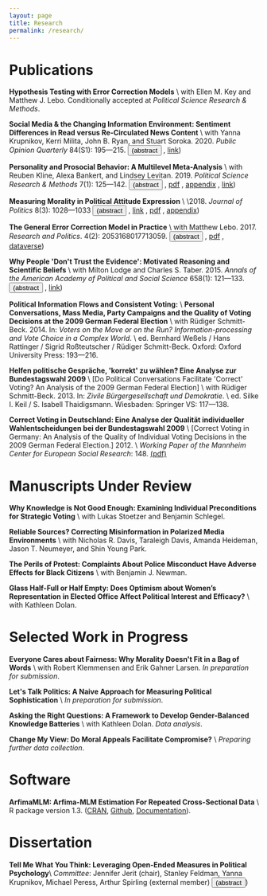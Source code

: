 ```yaml
---
layout: page
title: Research
permalink: /research/
---
```


# Publications

**Hypothesis Testing with Error Correction Models** \\
with Ellen M. Key and Matthew J. Lebo. Conditionally accepted at _Political Science Research & Methods_.

**Social Media & the Changing Information Environment: Sentiment Differences in Read versus Re-Circulated News Content** \\
with Yanna Krupnikov, Kerri Milita, John B. Ryan, and Stuart Soroka. 2020. _Public Opinion Quarterly_ 84(S1): 195&#8212;215.
<button class="link" onclick="showAbstract('social')">(abstract</button>
, <a href="https://academic.oup.com/poq/article-abstract/doi/10.1093/poq/nfaa015/5862983" target="blank">link</a>)
<div id="social" style="display:none">
<blockquote>
	There is reason to believe that an increasing proportion of the news consumers receive is not from news producers directly but is recirculated through social network sites and email by ordinary citizens. This may produce some fundamental changes in the information environment, but the data to examine this possibility have thus far been relatively limited. In the current paper, we examine the changing in-formation environment by leveraging a body of data on the frequency of (a) views, and recirculations through (b) Twitter, (c) Facebook, and (d) email of New York Times stories. We expect that the distribution of sentiment (positive-negative) in news stories will shift in a positive direction as we move from (a) to (d), based in large part on the literatures on self-presentation and imagined audiences. Our findings support this expectation and have important implications for the information contexts increasingly shaping public opinion.
</blockquote>
</div>


**Personality and Prosocial Behavior: A Multilevel Meta-Analysis** \\
with Reuben Kline, Alexa Bankert, and Lindsey Levitan. 2019. _Political Science Research & Methods_ 7(1): 125&#8212;142.
<button class="link" onclick="showAbstract('personality')">(abstract</button>
, <a href="../resources/articles/kline2017personality_accepted.pdf">pdf</a>
, <a href="../resources/articles/kline2017personality_appendix.pdf">appendix</a>
, <a href="https://www.cambridge.org/core/journals/political-science-research-and-methods/article/personality-and-prosocial-behavior-a-multilevel-metaanalysis/2DC6F642FA396AF20E0108D1551CCD99#fndtn-information" target="blank">link</a>)
<div id="personality" style="display:none">
<blockquote>
	We investigate the effect of personality on prosocial behavior in a Bayesian multilevel meta-analysis (MLMA) of 15 published, interdisciplinary experimental studies. With data from the 15 studies constituting nearly 2500 individual observations, we find that the Big Five traits of Agreeableness and Openness are significantly and positively associated with prosocial behavior, while none of the other three traits are. These results are robust to a number of different model specifications and operationalizations of prosociality, and they greatly clarify the contradictory findings in the literature on the relationship between personality and prosocial behavior. Though previous research has indicated that incentivized experiments result in reduced prosocial behavior, we find no evidence that monetary incentivization of participants affects prosocial tendencies. By leveraging individual observations from multiple studies and explicitly modeling the multi-level structure of the data, MLMA permits the simultaneous estimation of study- and individual-level effects. The Bayesian approach allows us to estimate study-level effects in an unbiased and efficient manner, even with a relatively small number of studies. We conclude by discussing the limitations of our study and the advantages and disadvantages of the MLMA method.
</blockquote>
</div>


**Measuring Morality in Political Attitude Expression** \\
\2018. _Journal of Politics_ 8(3): 1028&#8212;1033
<button class="link" onclick="showAbstract('morality')">(abstract</button>
, <a href="https://www.journals.uchicago.edu/doi/abs/10.1086/696862" target="blank">link</a>
, <a href="../resources/articles/kraft2018measuring_accepted.pdf">pdf</a>
, <a href="../resources/articles/kraft2018measuring_appendix.pdf">appendix</a>)
<div id="morality" style="display:none">
<blockquote>
	This study explores whether and how individuals evoke moral considerations when discussing their political beliefs. Analyzing open-ended responses in the 2012 American National Election Study (ANES) using a previously validated dictionary, I find systematic ideological differences in moral reasoning - even when respondents are not explicitly asked about morality. The study proceeds to show that the reliance on moral considerations in attitude expression is amplified by the moral content of individual media environments.
</blockquote>
</div>


**The General Error Correction Model in Practice** \\
with Matthew Lebo. 2017. _Research and Politics_. 4(2): 2053168017713059.
<button class="link" onclick="showAbstract('gecm')">(abstract</button>
, <a href="../resources/articles/lebo2017general_accepted.pdf">pdf</a>
, <a href="http://dataverse.harvard.edu/dataset.xhtml?persistentId=doi:10.7910/DVN/D1TW2Y">dataverse</a>)
<div id="gecm" style="display:none">
<blockquote>
	Enns et al. respond to recent work by Grant and Lebo and Lebo and Grant that raises a number of concerns with political scientists’ use of the general error correction model (GECM). While agreeing with the particular rules one should apply when using unit root data in the GECM, Enns et al. still advocate procedures that will lead researchers astray. Most especially, they fail to recognize the difficulty in interpreting the GECM's "error correction coefficient." Without being certain of the univariate properties of one's data it is extremely difficult (or perhaps impossible) to know whether or not cointegration exists and error correction is occurring. We demonstrate the crucial differences for the GECM between having evidence of a unit root (from Dickey-Fuller tests) versus actually having a unit root. Looking at simulations and two applied examples we show how overblown findings of error correction await the uncareful researcher.
</blockquote>
</div>


**Why People 'Don't Trust the Evidence': Motivated Reasoning and Scientific Beliefs** \\
with Milton Lodge and Charles S. Taber. 2015. _Annals of the American Academy of Political and Social Science_ 658(1): 121&#8212;133.
<button class="link" onclick="showAbstract('evidence')">(abstract</button>
, <a href="http://journals.sagepub.com/doi/abs/10.1177/0002716214554758" target="blank">link</a>)
<div id="evidence" style="display:none">
<blockquote>
	In this commentary, we embed the volume's contributions on public beliefs about science in a broader theoretical discussion of motivated political reasoning. The studies presented in the preceding section of the volume consistently find evidence for hyperskepticism toward scientific evidence among ideologues, no matter the domain or context &#8212; and this skepticism seems to be stronger among conservatives than liberals. here, we show that these patterns can be understood as part of a general tendency among individuals to defend their prior attitudes and actively challenge attitudinally incongruent arguments, a tendency that appears to be evident among liberals and conservatives alike. We integrate the empirical results reported in this volume into a broader theoretical discussion of the John Q. Public model of information processing and motivated reasoning, which posits that both affective and cognitive reactions to events are triggered unconsciously. We find that the work in this volume is largely consistent with our theories of affect-driven motivated reasoning and biased attitude formation.
</blockquote>
</div>


**Political Information Flows and Consistent Voting:** \\
**Personal Conversations, Mass Media, Party Campaigns and the Quality of Voting Decisions at the 2009 German Federal Election** \\
with R&#252;diger Schmitt-Beck. 2014. In: _Voters on the Move or on the Run? Information-processing and Vote Choice in a Complex World_. \\
ed. Bernhard We&#223;els / Hans Rattinger / Sigrid Ro&#223;teutscher / R&#252;diger Schmitt-Beck. Oxford: Oxford University Press: 193&#8212;216.

**Helfen politische Gespr&#228;che, 'korrekt' zu w&#228;hlen? Eine Analyse zur Bundestagswahl 2009** \\
[Do Political Conversations Facilitate 'Correct' Voting? An Analysis of the 2009 German Federal Election] \\
with R&#252;diger Schmitt-Beck. 2013. In: _Zivile B&#252;rgergesellschaft und Demokratie_. \\
ed. Silke I. Keil / S. Isabell Thaidigsmann. Wiesbaden: Springer VS: 117&#8212;138.

**Correct Voting in Deutschland: Eine Analyse der Qualit&#228;t individueller Wahlentscheidungen bei der Bundestagswahl 2009** \\
[Correct Voting in Germany: An Analysis of the Quality of Individual Voting Decisions in the 2009 German Federal Election.] 2012. \\
_Working Paper of the Mannheim Center for European Social Research_: 148. <a href="http://www.mzes.uni-mannheim.de/publications/wp/wp-148.pdf">(pdf)</a>


# Manuscripts Under Review

**Why Knowledge is Not Good Enough: Examining Individual Preconditions for Strategic Voting** \\
with Lukas Stoetzer and Benjamin Schlegel.

**Reliable Sources? Correcting Misinformation in Polarized Media Environments** \\
with Nicholas R. Davis, Taraleigh Davis, Amanda Heideman, Jason T. Neumeyer, and Shin Young Park.

**The Perils of Protest: Complaints About Police Misconduct Have Adverse Effects for Black Citizens** \\
with Benjamin J. Newman.

**Glass Half-Full or Half Empty: Does Optimism about Women’s Representation in Elected Office Affect Political Interest and Efficacy?** \\
with Kathleen Dolan.


# Selected Work in Progress

**Everyone Cares about Fairness: Why Morality Doesn't Fit in a Bag of Words** \\
with Robert Klemmensen and Erik Gahner Larsen. _In preparation for submission_.

**Let's Talk Politics: A Naive Approach for Measuring Political Sophistication** \\
_In preparation for submission_.

**Asking the Right Questions: A Framework to Develop Gender-Balanced Knowledge Batteries** \\
with Kathleen Dolan. _Data analysis_.

**Change My View: Do Moral Appeals Facilitate Compromise?** \\
_Preparing further data collection_.


# Software

**ArfimaMLM: Arfima-MLM Estimation For Repeated Cross-Sectional Data** \\
R package version 1.3. ([CRAN](https://CRAN.R-project.org/package=ArfimaMLM), [Github](http://github.com/pwkraft/ArfimaMLM), [Documentation](../resources/articles/ArfimaMLM-documentation.pdf)).


# Dissertation

**Tell Me What You Think: Leveraging Open-Ended Measures in Political Psychology**\\
_Committee_: Jennifer Jerit (chair), Stanley Feldman, Yanna Krupnikov, Michael Peress, Arthur Spirling (external member)
<button class="link" onclick="showAbstract('diss')">(abstract</button>)
<div id="diss" style="display:none">
<blockquote>
	Though verbally expressing attitudes is one of the most ubiquitous ways people engage in politics, this basic feature of political life is rarely studied directly. Building on recent advances in automated text analysis, I develop new measures to systematically examine verbatim political attitude expression. By analyzing how citizens describe their beliefs and discuss them with peers, my research advances previous theoretical insights on the nature of political sophistication as well as the role of morality in politics and persuasion. The first part of the dissertation shows that the complexity with which people discuss political preferences, or their discursive sophistication, is a better predictor of political competence than factual knowledge alone. My measure of discursive sophistication furthermore suggests that---in contrast to previous findings in the literature---women are by no means less politically sophisticated than men. In the second part, I examine ideological differences in the contents of expressed attitudes. The analyses reveal systematic variation in the use of moral language between liberals and conservatives when talking about politics, a finding that is consistent with previous research in moral psychology. However, the reliance on morality is influenced by the degree to which people are exposed to moral rhetoric in the media. The third part of the dissertation investigates how the expression of moral considerations affects persuasion and attitude change in the context of online discussions. While moral appeals do not change people's minds across the board, those who hear arguments that are morally congruent with their preexisting attitudes are more likely to be persuaded. Overall, the dissertation advocates for a greater use of text-as-data and open-ended measures in the area of political psychology.
</blockquote>
</div>